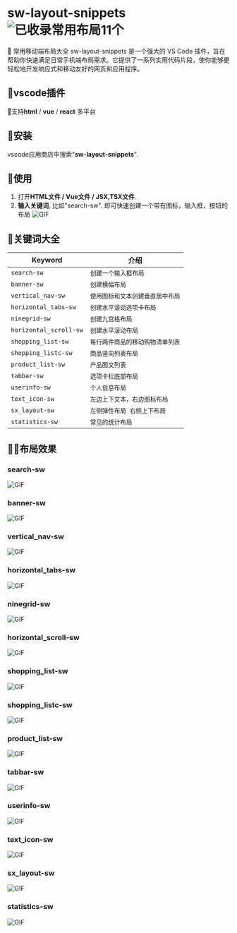 # sw-layout-snippets ![已收录常用布局11个](https://img.shields.io/badge/已收录常用布局-11个-673ab7.svg) 
🦕 常用移动端布局大全
sw-layout-snippets 是一个强大的 VS Code 插件，旨在帮助你快速满足日常手机端布局需求。它提供了一系列实用代码片段，使你能够更轻松地开发响应式和移动友好的网页和应用程序。

## 🍭vscode插件
🦕支持**html** / **vue** / **react** 多平台

## 🍭安装
vscode应用商店中搜索"**sw-layout-snippets**".

## 🍭使用
1. 打开**HTML文件 / Vue文件 / JSX,TSX文件**.
2. **输入关键词**, 比如"search-sw".
即可快速创建一个带有图标，输入框，按钮的布局
![GIF](https://raw.githubusercontent.com/QShengW/demo-gif/main/search-sw.gif)

## 🍭关键词大全
| Keyword | 介绍 |
| ------ | ------------ |
| `search-sw` | `创建一个输入框布局` |
| `banner-sw` | `创建横幅布局` |
| `vertical_nav-sw` | `使用图标和文本创建垂直居中布局` |
| `horizontal_tabs-sw` | `创建水平滚动选项卡布局` |
| `ninegrid-sw` | `创建九宫格布局` |
| `horizontal_scroll-sw` | `创建水平滚动布局` |
| `shopping_list-sw` | `每行两件商品的移动购物清单列表` |
| `shopping_listc-sw` | `商品竖向列表布局` |
| `product_list-sw` | `产品图文列表` |
| `tabbar-sw` | `选项卡栏底部布局` |
| `userinfo-sw` | `个人信息布局` |
| `text_icon-sw` | `左边上下文本，右边图标布局` |
| `sx_layout-sw` | `左侧弹性布局 右侧上下布局` |
| `statistics-sw` | `常见的统计布局` |

## 👩‍🏫布局效果
### search-sw
![GIF](https://raw.githubusercontent.com/QShengW/demo-gif/main/search-sw.gif)
### banner-sw
![GIF](https://raw.githubusercontent.com/QShengW/demo-gif/main/banner-sw.gif)
### vertical_nav-sw
![GIF](https://raw.githubusercontent.com/QShengW/demo-gif/main/vertical_nav-sw.gif)
### horizontal_tabs-sw
![GIF](https://raw.githubusercontent.com/QShengW/demo-gif/main/horizontal_tabs-sw.gif)
### ninegrid-sw
![GIF](https://raw.githubusercontent.com/QShengW/demo-gif/main/ninegrid-sw.gif)
### horizontal_scroll-sw
![GIF](https://raw.githubusercontent.com/QShengW/demo-gif/main/horizontal_scroll-sw.gif)
### shopping_list-sw
![GIF](https://raw.githubusercontent.com/QShengW/demo-gif/main/shopping_list-sw.gif)
### shopping_listc-sw
![GIF](https://raw.githubusercontent.com/QShengW/demo-gif/main/shopping_listc-sw.gif)
### product_list-sw
![GIF](https://raw.githubusercontent.com/QShengW/demo-gif/main/product_list-sw.gif)
### tabbar-sw
![GIF](https://raw.githubusercontent.com/QShengW/demo-gif/main/tabbar-sw.gif)
### userinfo-sw
![GIF](https://raw.githubusercontent.com/QShengW/demo-gif/main/userinfo-sw.gif)
### text_icon-sw
![GIF](https://raw.githubusercontent.com/QShengW/demo-gif/main/text_icon-sw.gif)
### sx_layout-sw
![GIF](https://raw.githubusercontent.com/QShengW/demo-gif/main/sx_layout-sw.gif)
### statistics-sw
![GIF](https://raw.githubusercontent.com/QShengW/demo-gif/main/statistics-sw.gif)
